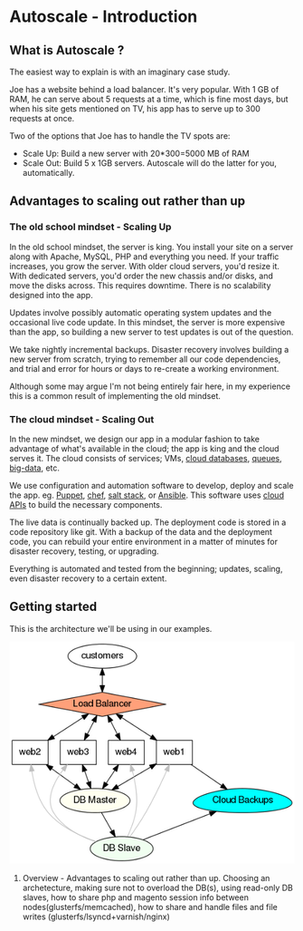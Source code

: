 # Autoscale - Introduction

## What is Autoscale ?

The easiest way to explain is with an imaginary case study.

Joe has a website behind a load balancer. It's very popular. With 1 GB of RAM, he can serve about 5 requests at a time, which is fine most days, but when his site gets mentioned on TV, his app has to serve up to 300 requests at once. 

Two of the options that Joe has to handle the TV spots are:

 * Scale Up:  Build a new server with 20*300=5000 MB of RAM
 * Scale Out: Build 5 x 1GB servers. Autoscale will do the latter for you, automatically.

## Advantages to scaling out rather than up

### The old school mindset - Scaling Up

In the old school mindset, the server is king. You install your site on a server along with Apache, MySQL, PHP and everything you need. If your traffic increases, you grow the server. With older cloud servers, you'd resize it. With dedicated servers, you'd order the new chassis and/or disks, and move the disks across. This requires downtime. There is no scalability designed into the app.

Updates involve possibly automatic operating system updates and the occasional live code update. In this mindset, the server is more expensive than the app, so building a new server to test updates is out of the question.

We take nightly incremental backups. Disaster recovery involves building a new server from scratch, trying to remember all our code dependencies, and trial and error for hours or days to re-create a working environment.

Although some may argue I'm not being entirely fair here, in my experience this is a common result of implementing the old mindset.

### The cloud mindset - Scaling Out

In the new mindset, we design our app in a modular fashion to take advantage of what's available in the cloud; the app is king and the cloud serves it. The cloud consists of services; VMs, [cloud databases](http://www.rackspace.com/cloud/databases/), [queues](http://www.rackspace.com/cloud/queues/), [big-data](http://www.rackspace.com/cloud/big-data/), etc.

We use configuration and automation software to develop, deploy and scale the app. eg. [Puppet](http://puppetlabs.com/puppet/puppet-open-source), [chef](http://www.getchef.com/chef/), [salt stack](http://www.saltstack.com/), or [Ansible](http://www.ansible.com/home). This software uses [cloud APIs](http://docs.rackspace.com/) to build the necessary components.

The live data is continually backed up. The deployment code is stored in a code repository like git. With a backup of the data and the deployment code, you can rebuild your entire environment in a matter of minutes for disaster recovery, testing, or upgrading.

Everything is automated and tested from the beginning; updates, scaling, even disaster recovery to a certain extent.

## Getting started

This is the architecture we'll be using in our examples.

![Architecture Graph](lb.dot.png)

1. Overview - Advantages to scaling out rather than up. Choosing an archetecture, making sure not to overload the DB(s), using read-only DB slaves, how to share php and magento session info between nodes(glusterfs/memcached), how to share and handle files and file writes (glusterfs/lsyncd+varnish/nginx)
